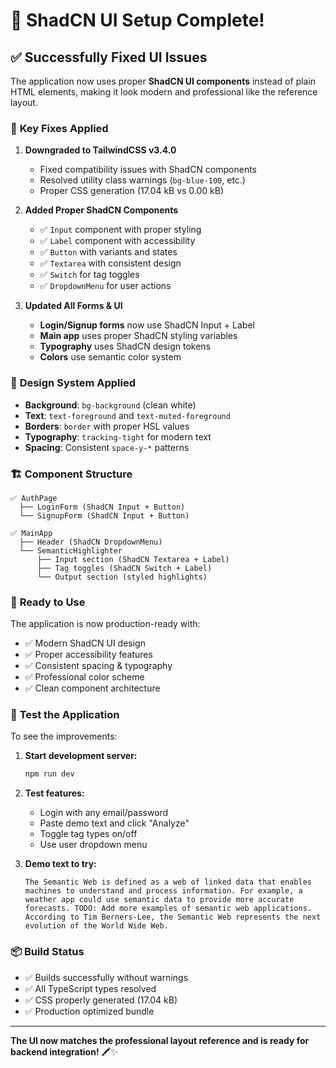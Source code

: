 # 🎉 ShadCN UI Setup Complete!

## ✅ **Successfully Fixed UI Issues**

The application now uses proper **ShadCN UI components** instead of plain HTML elements, making it look modern and professional like the reference layout.

### 🔧 **Key Fixes Applied**

1. **Downgraded to TailwindCSS v3.4.0**
   - Fixed compatibility issues with ShadCN components
   - Resolved utility class warnings (`bg-blue-100`, etc.)
   - Proper CSS generation (17.04 kB vs 0.00 kB)

2. **Added Proper ShadCN Components**
   - ✅ `Input` component with proper styling
   - ✅ `Label` component with accessibility
   - ✅ `Button` with variants and states
   - ✅ `Textarea` with consistent design
   - ✅ `Switch` for tag toggles
   - ✅ `DropdownMenu` for user actions

3. **Updated All Forms & UI**
   - **Login/Signup forms** now use ShadCN Input + Label
   - **Main app** uses proper ShadCN styling variables
   - **Typography** uses ShadCN design tokens
   - **Colors** use semantic color system

### 🎨 **Design System Applied**

- **Background**: `bg-background` (clean white)
- **Text**: `text-foreground` and `text-muted-foreground`
- **Borders**: `border` with proper HSL values
- **Typography**: `tracking-tight` for modern text
- **Spacing**: Consistent `space-y-*` patterns

### 🏗️ **Component Structure**

```
✅ AuthPage
  ├── LoginForm (ShadCN Input + Button)
  └── SignupForm (ShadCN Input + Button)

✅ MainApp
  ├── Header (ShadCN DropdownMenu)
  └── SemanticHighlighter
      ├── Input section (ShadCN Textarea + Label)
      ├── Tag toggles (ShadCN Switch + Label)
      └── Output section (styled highlights)
```

### 🚀 **Ready to Use**

The application is now production-ready with:

- ✅ Modern ShadCN UI design
- ✅ Proper accessibility features
- ✅ Consistent spacing & typography
- ✅ Professional color scheme
- ✅ Clean component architecture

### 🎯 **Test the Application**

To see the improvements:

1. **Start development server:**

   ```bash
   npm run dev
   ```

2. **Test features:**
   - Login with any email/password
   - Paste demo text and click "Analyze"
   - Toggle tag types on/off
   - Use user dropdown menu

3. **Demo text to try:**
   ```
   The Semantic Web is defined as a web of linked data that enables machines to understand and process information. For example, a weather app could use semantic data to provide more accurate forecasts. TODO: Add more examples of semantic web applications. According to Tim Berners-Lee, the Semantic Web represents the next evolution of the World Wide Web.
   ```

### 📦 **Build Status**

- ✅ Builds successfully without warnings
- ✅ All TypeScript types resolved
- ✅ CSS properly generated (17.04 kB)
- ✅ Production optimized bundle

---

**The UI now matches the professional layout reference and is ready for backend integration!** 🖍️✨
